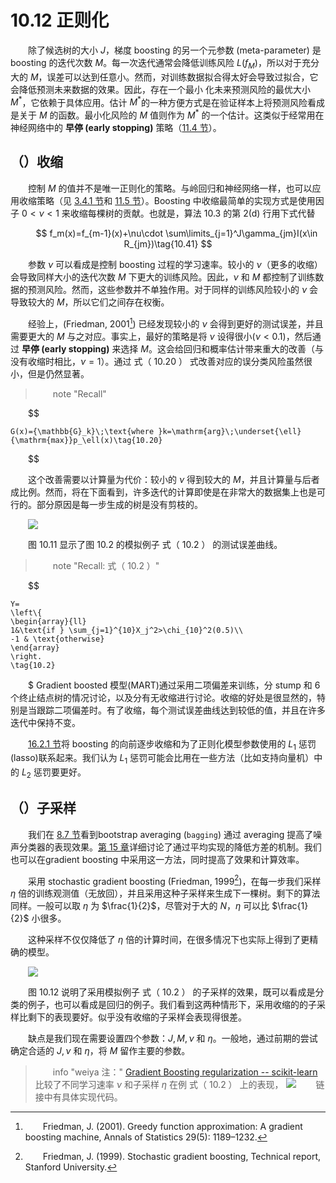 # 10.12 正则化

<style>p{text-indent:2em;2}</style>

除了候选树的大小 $J$，梯度 boosting 的另一个元参数 (meta-parameter) 是 boosting 的迭代次数 $M$。每一次迭代通常会降低训练风险 $L(f_M)$，所以对于充分大的 $M$，误差可以达到任意小。然而，对训练数据拟合得太好会导致过拟合，它会降低预测未来数据的效果。因此，存在一个最小
化未来预测风险的最优大小 $M^*$，它依赖于具体应用。估计 $M^*$的一种方便方式是在验证样本上将预测风险看成是关于 $M$ 的函数。最小化风险的 $M$ 值则作为 $M^*$ 的一个估计。这类似于经常用在神经网络中的 **早停 (early stopping)** 策略（[11.4 节](/11-Neural-Networks/11.4-Fitting-Neural-Networks/index.html)）。

## （）收缩

控制 $M$ 的值并不是唯一正则化的策略。与岭回归和神经网络一样，也可以应用收缩策略（见 [3.4.1 节](/03-Linear-Methods-for-Regression/3.4-Shrinkage-Methods/index.html)和 [11.5 节](/11-Neural-Networks/11.5-Some-Issues-in-Training-Neural-Networks/index.html)）。Boosting 中收缩最简单的实现方式是使用因子 $0 < \nu < 1$ 来收缩每棵树的贡献。也就是，算法 10.3 的第 2(d) 行用下式代替


$$
f_m(x)=f_{m-1}(x)+\nu\cdot \sum\limits_{j=1}^J\gamma_{jm}I(x\in R_{jm})\tag{10.41}
$$

参数 $\nu$ 可以看成是控制 boosting 过程的学习速率。较小的 $\nu$（更多的收缩）会导致同样大小的迭代次数 $M$ 下更大的训练风险。因此，$\nu$ 和 $M$ 都控制了训练数据的预测风险。然而，这些参数并不单独作用。对于同样的训练风险较小的 $\nu$ 会导致较大的 $M$，所以它们之间存在权衡。

经验上，(Friedman, 2001[^1]) 已经发现较小的 $\nu$ 会得到更好的测试误差，并且需要更大的 $M$ 与之对应。事实上，最好的策略是将 $\nu$ 设得很小($\nu < 0.1$)，然后通过 **早停 (early stopping)** 来选择 $M$。这会给回归和概率估计带来重大的改善（与没有收缩时相比，$\nu = 1$）。通过 式（ 10.20 ） 式改善对应的误分类风险虽然很小，但是仍然显著。

> note "Recall"
    
$$

    G(x)={\mathbb{G}_k}\;\text{where }k=\mathrm{arg}\;\underset{\ell}{\mathrm{max}}p_\ell(x)\tag{10.20}
    
$$

这个改善需要以计算量为代价：较小的 $\nu$ 得到较大的 $M$，并且计算量与后者成比例。然而，将在下面看到，许多迭代的计算即使是在非常大的数据集上也是可行的。部分原因是每一步生成的树是没有剪枝的。

![](../img/10/fig10.11.png)

图 10.11 显示了图 10.2 的模拟例子 式（ 10.2 ） 的测试误差曲线。

> note "Recall: 式（ 10.2 ）"
    
$$

    Y=
    \left\{
    \begin{array}{ll}
    1&\text{if } \sum_{j=1}^{10}X_j^2>\chi_{10}^2(0.5)\\
    -1 & \text{otherwise}
    \end{array}
    \right.
    \tag{10.2}
    
$
Gradient boosted 模型(MART)通过采用二项偏差来训练，分 stump 和 6 个终止结点树的情况讨论，以及分有无收缩进行讨论。收缩的好处是很显然的，特别是当跟踪二项偏差时。有了收缩，每个测试误差曲线达到较低的值，并且在许多迭代中保持不变。

[16.2.1 节](/16-Ensemble-Learning/16.2-Boosting-and-Regularization-Paths/index.html)将 boosting 的向前逐步收缩和为了正则化模型参数使用的 $L_1$ 惩罚(lasso)联系起来。我们认为 $L_1$ 惩罚可能会比用在一些方法（比如支持向量机）中的 $L_2$ 惩罚要更好。


## （）子采样

我们在 [8.7 节](/08-Model-Inference-and-Averaging/8.7-Bagging/index.html)看到bootstrap averaging (`bagging`) 通过 averaging 提高了噪声分类器的表现效果。[第 15 章](/15-Random-Forests/15.1-Introduction/index.html)详细讨论了通过平均实现的降低方差的机制。我们也可以在gradient boosting 中采用这一方法，同时提高了效果和计算效率。

采用 stochastic gradient boosting (Friedman, 1999[^2])，在每一步我们采样 $\eta$ 倍的训练观测值（无放回），并且采用这种子采样来生成下一棵树。剩下的算法同样。一般可以取 $\eta$ 为 $\frac{1}{2}$，尽管对于大的 $N$，$\eta$ 可以比 $\frac{1}{2}$ 小很多。

这种采样不仅仅降低了 $\eta$ 倍的计算时间，在很多情况下也实际上得到了更精确的模型。

![](../img/10/fig10.12.png)

图 10.12 说明了采用模拟例子 式（ 10.2 ） 的子采样的效果，既可以看成是分类的例子，也可以看成是回归的例子。我们看到这两种情形下，采用收缩的的子采样比剩下的表现要好。似乎没有收缩的子采样会表现得很差。

缺点是我们现在需要设置四个参数：$J,M,\nu$ 和 $\eta$。一般地，通过前期的尝试确定合适的 $J,\nu$ 和 $\eta$，将 $M$ 留作主要的参数。

> info "weiya 注："
    [Gradient Boosting regularization -- scikit-learn](https://scikit-learn.org/stable/auto_examples/ensemble/plot_gradient_boosting_regularization.html) 比较了不同学习速率 $\nu$ 和子采样 $\eta$ 在例 式（ 10.2 ） 上的表现，
    ![](../img/10/hastie-10-2.svg)
    链接中有具体实现代码。
    

[^1]: Friedman, J. (2001). Greedy function approximation: A gradient boosting machine, Annals of Statistics 29(5): 1189–1232.
[^2]: Friedman, J. (1999). Stochastic gradient boosting, Technical report, Stanford University.
